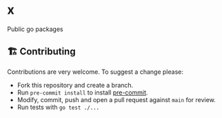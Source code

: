 # x

Public go packages

## 🏗️ Contributing

Contributions are very welcome. To suggest a change please:

- Fork this repository and create a branch.
- Run `pre-commit install` to install [pre-commit](https://pre-commit.com/).
- Modify, commit, push and open a pull request against `main` for review.
- Run tests with `go test ./...`
